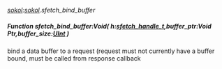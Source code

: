 _[sokol](../../modules/sokol/sokol-module.md):[sokol](../../modules/sokol/sokol-module.md).sfetch\_bind\_buffer_
##### Function sfetch\_bind\_buffer:Void( h:[sfetch_handle_t](../../modules/sokol/sokol-sfetch_handle_t.md),buffer_ptr:Void Ptr,buffer_size:[UInt](../../modules/wonkey/wonkey-types-uint.md) )
bind a data buffer to a request (request must not currently have a buffer bound, must be called from response callback
